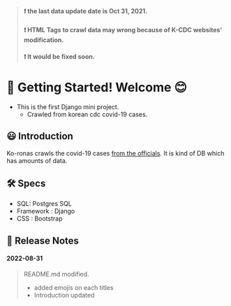

> #### ❗ the last data update date is Oct 31, 2021. 
> #### ❗ HTML Tags to crawl data may wrong because of K-CDC websites' modification. 
> #### ❗ It would be fixed soon.

# 👋 Getting Started! Welcome 😊
- This is the first Django mini project.
   - Crawled from korean cdc covid-19 cases.

## 😃 Introduction
Ko-ronas crawls the covid-19 cases [from the officials](http://ncov.mohw.go.kr/bdBoardList_Real.do?brdId=1&brdGubun=11&ncvContSeq=&contSeq=&board_id=&gubun=). It is kind of DB which has amounts of data.

## 🛠️ Specs 
- SQL: Postgres SQL
- Framework : Django
- CSS : Bootstrap

## 📖 Release Notes
#### 2022-08-31
> README.md modified.
> - added emojis on each titles
> - Introduction updated
